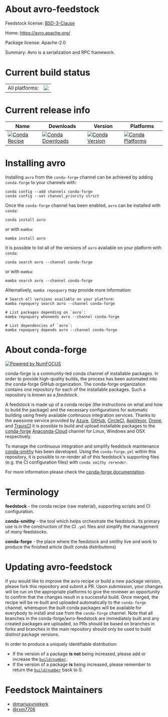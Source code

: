 About avro-feedstock
====================

Feedstock license: [BSD-3-Clause](https://github.com/conda-forge/avro-feedstock/blob/main/LICENSE.txt)

Home: https://avro.apache.org/

Package license: Apache-2.0

Summary: Avro is a serialization and RPC framework.

Current build status
====================


<table><tr><td>All platforms:</td>
    <td>
      <a href="https://dev.azure.com/conda-forge/feedstock-builds/_build/latest?definitionId=73&branchName=main">
        <img src="https://dev.azure.com/conda-forge/feedstock-builds/_apis/build/status/avro-feedstock?branchName=main">
      </a>
    </td>
  </tr>
</table>

Current release info
====================

| Name | Downloads | Version | Platforms |
| --- | --- | --- | --- |
| [![Conda Recipe](https://img.shields.io/badge/recipe-avro-green.svg)](https://anaconda.org/conda-forge/avro) | [![Conda Downloads](https://img.shields.io/conda/dn/conda-forge/avro.svg)](https://anaconda.org/conda-forge/avro) | [![Conda Version](https://img.shields.io/conda/vn/conda-forge/avro.svg)](https://anaconda.org/conda-forge/avro) | [![Conda Platforms](https://img.shields.io/conda/pn/conda-forge/avro.svg)](https://anaconda.org/conda-forge/avro) |

Installing avro
===============

Installing `avro` from the `conda-forge` channel can be achieved by adding `conda-forge` to your channels with:

```
conda config --add channels conda-forge
conda config --set channel_priority strict
```

Once the `conda-forge` channel has been enabled, `avro` can be installed with `conda`:

```
conda install avro
```

or with `mamba`:

```
mamba install avro
```

It is possible to list all of the versions of `avro` available on your platform with `conda`:

```
conda search avro --channel conda-forge
```

or with `mamba`:

```
mamba search avro --channel conda-forge
```

Alternatively, `mamba repoquery` may provide more information:

```
# Search all versions available on your platform:
mamba repoquery search avro --channel conda-forge

# List packages depending on `avro`:
mamba repoquery whoneeds avro --channel conda-forge

# List dependencies of `avro`:
mamba repoquery depends avro --channel conda-forge
```


About conda-forge
=================

[![Powered by
NumFOCUS](https://img.shields.io/badge/powered%20by-NumFOCUS-orange.svg?style=flat&colorA=E1523D&colorB=007D8A)](https://numfocus.org)

conda-forge is a community-led conda channel of installable packages.
In order to provide high-quality builds, the process has been automated into the
conda-forge GitHub organization. The conda-forge organization contains one repository
for each of the installable packages. Such a repository is known as a *feedstock*.

A feedstock is made up of a conda recipe (the instructions on what and how to build
the package) and the necessary configurations for automatic building using freely
available continuous integration services. Thanks to the awesome service provided by
[Azure](https://azure.microsoft.com/en-us/services/devops/), [GitHub](https://github.com/),
[CircleCI](https://circleci.com/), [AppVeyor](https://www.appveyor.com/),
[Drone](https://cloud.drone.io/welcome), and [TravisCI](https://travis-ci.com/)
it is possible to build and upload installable packages to the
[conda-forge](https://anaconda.org/conda-forge) [Anaconda-Cloud](https://anaconda.org/)
channel for Linux, Windows and OSX respectively.

To manage the continuous integration and simplify feedstock maintenance
[conda-smithy](https://github.com/conda-forge/conda-smithy) has been developed.
Using the ``conda-forge.yml`` within this repository, it is possible to re-render all of
this feedstock's supporting files (e.g. the CI configuration files) with ``conda smithy rerender``.

For more information please check the [conda-forge documentation](https://conda-forge.org/docs/).

Terminology
===========

**feedstock** - the conda recipe (raw material), supporting scripts and CI configuration.

**conda-smithy** - the tool which helps orchestrate the feedstock.
                   Its primary use is in the construction of the CI ``.yml`` files
                   and simplify the management of *many* feedstocks.

**conda-forge** - the place where the feedstock and smithy live and work to
                  produce the finished article (built conda distributions)


Updating avro-feedstock
=======================

If you would like to improve the avro recipe or build a new
package version, please fork this repository and submit a PR. Upon submission,
your changes will be run on the appropriate platforms to give the reviewer an
opportunity to confirm that the changes result in a successful build. Once
merged, the recipe will be re-built and uploaded automatically to the
`conda-forge` channel, whereupon the built conda packages will be available for
everybody to install and use from the `conda-forge` channel.
Note that all branches in the conda-forge/avro-feedstock are
immediately built and any created packages are uploaded, so PRs should be based
on branches in forks and branches in the main repository should only be used to
build distinct package versions.

In order to produce a uniquely identifiable distribution:
 * If the version of a package **is not** being increased, please add or increase
   the [``build/number``](https://docs.conda.io/projects/conda-build/en/latest/resources/define-metadata.html#build-number-and-string).
 * If the version of a package **is** being increased, please remember to return
   the [``build/number``](https://docs.conda.io/projects/conda-build/en/latest/resources/define-metadata.html#build-number-and-string)
   back to 0.

Feedstock Maintainers
=====================

* [@mariusvniekerk](https://github.com/mariusvniekerk/)
* [@rxm7706](https://github.com/rxm7706/)

